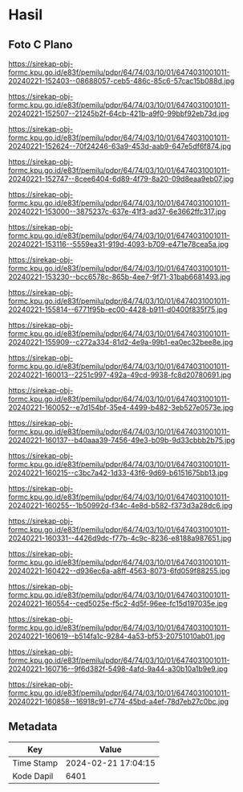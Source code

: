 # Hasil

## Foto C Plano

https://sirekap-obj-formc.kpu.go.id/e83f/pemilu/pdpr/64/74/03/10/01/6474031001011-20240221-152403--08688057-ceb5-486c-85c6-57cac15b088d.jpg

https://sirekap-obj-formc.kpu.go.id/e83f/pemilu/pdpr/64/74/03/10/01/6474031001011-20240221-152507--21245b2f-64cb-421b-a9f0-99bbf92eb73d.jpg

https://sirekap-obj-formc.kpu.go.id/e83f/pemilu/pdpr/64/74/03/10/01/6474031001011-20240221-152624--70f24246-63a9-453d-aab9-647e5df6f874.jpg

https://sirekap-obj-formc.kpu.go.id/e83f/pemilu/pdpr/64/74/03/10/01/6474031001011-20240221-152747--8cee6404-6d89-4f79-8a20-09d8eaa9eb07.jpg

https://sirekap-obj-formc.kpu.go.id/e83f/pemilu/pdpr/64/74/03/10/01/6474031001011-20240221-153000--3875237c-637e-41f3-ad37-6e3662ffc317.jpg

https://sirekap-obj-formc.kpu.go.id/e83f/pemilu/pdpr/64/74/03/10/01/6474031001011-20240221-153116--5559ea31-919d-4093-b709-e471e78cea5a.jpg

https://sirekap-obj-formc.kpu.go.id/e83f/pemilu/pdpr/64/74/03/10/01/6474031001011-20240221-153230--bcc6578c-865b-4ee7-9f71-31bab6681493.jpg

https://sirekap-obj-formc.kpu.go.id/e83f/pemilu/pdpr/64/74/03/10/01/6474031001011-20240221-155814--6771f95b-ec00-4428-b911-d0400f835f75.jpg

https://sirekap-obj-formc.kpu.go.id/e83f/pemilu/pdpr/64/74/03/10/01/6474031001011-20240221-155909--c272a334-81d2-4e9a-99b1-ea0ec32bee8e.jpg

https://sirekap-obj-formc.kpu.go.id/e83f/pemilu/pdpr/64/74/03/10/01/6474031001011-20240221-160013--2251c997-492a-49cd-9938-fc8d20780691.jpg

https://sirekap-obj-formc.kpu.go.id/e83f/pemilu/pdpr/64/74/03/10/01/6474031001011-20240221-160052--e7d154bf-35e4-4499-b482-3eb527e0573e.jpg

https://sirekap-obj-formc.kpu.go.id/e83f/pemilu/pdpr/64/74/03/10/01/6474031001011-20240221-160137--b40aaa39-7456-49e3-b09b-9d33cbbb2b75.jpg

https://sirekap-obj-formc.kpu.go.id/e83f/pemilu/pdpr/64/74/03/10/01/6474031001011-20240221-160215--c3bc7a42-1d33-43f6-9d69-b6151675bb13.jpg

https://sirekap-obj-formc.kpu.go.id/e83f/pemilu/pdpr/64/74/03/10/01/6474031001011-20240221-160255--1b50992d-f34c-4e8d-b582-f373d3a28dc6.jpg

https://sirekap-obj-formc.kpu.go.id/e83f/pemilu/pdpr/64/74/03/10/01/6474031001011-20240221-160331--4426d9dc-f77b-4c9c-8236-e8188a987651.jpg

https://sirekap-obj-formc.kpu.go.id/e83f/pemilu/pdpr/64/74/03/10/01/6474031001011-20240221-160422--d936ec6a-a8ff-4563-8073-6fd059f88255.jpg

https://sirekap-obj-formc.kpu.go.id/e83f/pemilu/pdpr/64/74/03/10/01/6474031001011-20240221-160554--ced5025e-f5c2-4d5f-96ee-fc15d197035e.jpg

https://sirekap-obj-formc.kpu.go.id/e83f/pemilu/pdpr/64/74/03/10/01/6474031001011-20240221-160619--b514fa1c-9284-4a53-bf53-20751010ab01.jpg

https://sirekap-obj-formc.kpu.go.id/e83f/pemilu/pdpr/64/74/03/10/01/6474031001011-20240221-160716--9f6d382f-5498-4afd-9a44-a30b10a1b9e9.jpg

https://sirekap-obj-formc.kpu.go.id/e83f/pemilu/pdpr/64/74/03/10/01/6474031001011-20240221-160858--16918c91-c774-45bd-a4ef-78d7eb27c0bc.jpg


## Metadata

| Key        | Value               |
| ---------- | ------------------- |
| Time Stamp | 2024-02-21 17:04:15 |
| Kode Dapil | 6401                |



